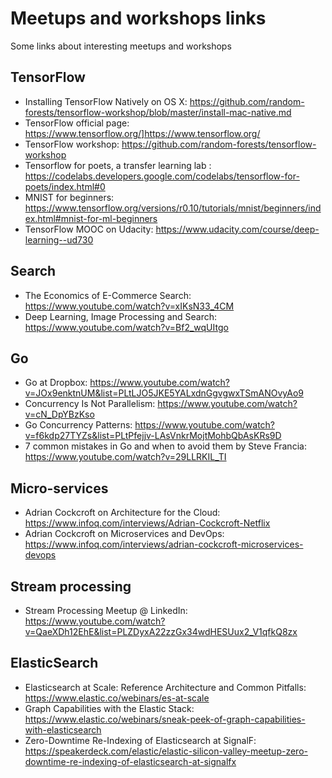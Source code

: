 # Meetups and workshops links
Some links about interesting meetups and workshops

## TensorFlow

 - Installing TensorFlow Natively on OS X: https://github.com/random-forests/tensorflow-workshop/blob/master/install-mac-native.md
 - TensorFlow official page: https://www.tensorflow.org/]https://www.tensorflow.org/
 - TensorFlow workshop: https://github.com/random-forests/tensorflow-workshop
 - Tensorflow for poets, a transfer learning lab : https://codelabs.developers.google.com/codelabs/tensorflow-for-poets/index.html#0
 - MNIST for beginners: https://www.tensorflow.org/versions/r0.10/tutorials/mnist/beginners/index.html#mnist-for-ml-beginners
 - TensorFlow MOOC on Udacity: https://www.udacity.com/course/deep-learning--ud730

## Search
 - The Economics of E-Commerce Search: https://www.youtube.com/watch?v=xIKsN33_4CM
 - Deep Learning, Image Processing and Search: https://www.youtube.com/watch?v=Bf2_wqUItgo
 
## Go
 - Go at Dropbox: https://www.youtube.com/watch?v=JOx9enktnUM&list=PLtLJO5JKE5YALxdnGgvgwxTSmANOvyAo9
 - Concurrency Is Not Parallelism: https://www.youtube.com/watch?v=cN_DpYBzKso
 - Go Concurrency Patterns: https://www.youtube.com/watch?v=f6kdp27TYZs&list=PLtPfejjv-LAsVnkrMojtMohbQbAsKRs9D
 - 7 common mistakes in Go and when to avoid them by Steve Francia: https://www.youtube.com/watch?v=29LLRKIL_TI

## Micro-services
 - Adrian Cockcroft on Architecture for the Cloud: https://www.infoq.com/interviews/Adrian-Cockcroft-Netflix
 - Adrian Cockcroft on Microservices and DevOps: https://www.infoq.com/interviews/adrian-cockcroft-microservices-devops
 
## Stream processing
 - Stream Processing Meetup @ LinkedIn: https://www.youtube.com/watch?v=QaeXDh12EhE&list=PLZDyxA22zzGx34wdHESUux2_V1qfkQ8zx
 
## ElasticSearch
 - Elasticsearch at Scale: Reference Architecture and Common Pitfalls: https://www.elastic.co/webinars/es-at-scale
 - Graph Capabilities with the Elastic Stack: https://www.elastic.co/webinars/sneak-peek-of-graph-capabilities-with-elasticsearch
 - Zero-Downtime Re-Indexing of Elasticsearch at SignalF: https://speakerdeck.com/elastic/elastic-silicon-valley-meetup-zero-downtime-re-indexing-of-elasticsearch-at-signalfx 
